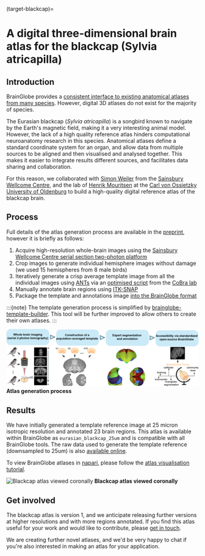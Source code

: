 (target-blackcap)=
# A digital three-dimensional brain atlas for the blackcap (Sylvia atricapilla)

## Introduction
BrainGlobe provides a 
[consistent interface to existing anatomical atlases from many species](/documentation/brainglobe-atlasapi/index). However, 
digital 3D atlases do not exist for the majority of species. 

The Eurasian blackcap (*Sylvia atricapilla*) is a songbird known to navigate by the Earth's magnetic field, making it 
a very interesting animal model. However, the lack of a high quality reference atlas hinders computational neuroanatomy 
research in this species. Anatomical atlases define a standard coordinate system for an organ, and allow data from 
multiple sources to be aligned and then visualised and analysed together. This makes it easier to integrate results 
different sources, and facilitates data sharing and collaboration.

For this reason, we collaborated with [Simon Weiler](https://sites.google.com/view/neuroweiler) from the 
[Sainsbury Wellcome Centre](https://www.sainsburywellcome.org), and the lab of 
[Henrik Mouritsen](https://uol.de/en/ibu/animal-navigation) at the 
[Carl von Ossietzky University of Oldenburg](https://uol.de/en) to build a high-quality digital reference atlas 
of the blackcap brain.

## Process
Full details of the atlas generation process are available in the [preprint](https://doi.org/10.1101/2025.03.04.641293), 
however it is briefly as follows:
1. Acquire high-resolution whole-brain images using the
[Sainsbury Wellcome Centre serial section two-photon platform](https://swcmicroscopy.com)
2. Crop images to generate individual hemisphere images without damage (we used 15 hemispheres from 8 male birds)
3. Iteratively generate a crisp average template image from all the individual images using 
[ANTs](http://stnava.github.io/ANTs/) via an [optimised script](https://github.com/CoBrALab/optimized_antsMultivariateTemplateConstruction) 
from the [CoBra lab](https://www.cobralab.ca/)
4. Manually annotate brain regions using [ITK-SNAP](http://www.itksnap.org/pmwiki/pmwiki.php)
5. Package the template and annotations image [into the BrainGlobe format](https://brainglobe.info/documentation/brainglobe-atlasapi/adding-a-new-atlas.html)

:::{note}
The template generation process is simplified by 
[brainglobe-template-builder](https://github.com/brainglobe/brainglobe-template-builder). This tool will be further 
improved to allow others to create their own atlases.
:::

![Atlas generation process](./images/atlas-generation.jpg)
**Atlas generation process**

## Results
We have initially generated a template reference image at 25 micron isotropic resolution and annotated 23 brain regions. 
This atlas is available within BrainGlobe as `eurasian_blackcap_25um` and is compatible with all BrainGlobe tools.
The raw data used to generate the template reference (downsampled to 25um) is also [available online](https://gin.g-node.org/BrainGlobe/blackcap_materials/src/master/raw_data_males_25um).

To view BrainGlobe atlases in [napari](https://napari.org), please follow the 
[atlas visualisation tutorial](/tutorials/visualise-atlas-napari). 

![Blackcap atlas viewed coronally](./images/animation.gif)
**Blackcap atlas viewed coronally**

## Get involved
The blackcap atlas is version 1, and we anticipate releasing further versions at higher resolutions and with more 
regions annotated. If you find this atlas useful for your work and would like to contribute, please [get in touch](/contact).

We are creating further novel atlases, and we'd be very happy to chat if you're also interested in making an 
atlas for your application. 

